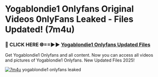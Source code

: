 # Yogablondie1 Onlyfans Original Videos 0nlyFans Leaked - Files Updated! (7m4u)

<h3>🔴 CLICK HERE 🌐==►► <a href="https://tinyurl.com/ms9xzufz" rel="nofollow">Yogablondie1 Onlyfans Updated Files</a></h3>

Get Yogablondie1 Onlyfans and all content. Now you can access all videos and pictures of Yogablondie1 Onlyfans. New Updated Files 2025!

[![7m4u](https://i.imgur.com/PQ7UWWw.gif)](https://tinyurl.com/ms9xzufz)
yogablondie1 onlyfans leaked